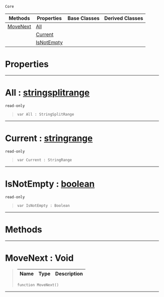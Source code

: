  `Core`

|Methods|Properties|Base Classes|Derived Classes|
|---|---|---|---|
|[MoveNext](stringsplitrange.md#movenext-void)|[All](stringsplitrange.md#all-zilch-engine-document)| | |
| |[Current](stringsplitrange.md#current-zilch-engine-docu)| | |
| |[IsNotEmpty](stringsplitrange.md#isnotempty-zilch-engine-d)| | |


 #  Properties


---  
 #  All : [stringsplitrange](stringsplitrange.md)

 `read-only`

> 
> ```TS:Nada
> var All : StringSplitRange


---  
 #  Current : [stringrange](stringrange.md)

 `read-only`

> 
> ```TS:Nada
> var Current : StringRange


---  
 #  IsNotEmpty : [boolean](boolean.md)

 `read-only`

> 
> ```TS:Nada
> var IsNotEmpty : Boolean


---  
 #  Methods


---  
 #  MoveNext : Void

> 
> |Name|Type|Description|
> |---|---|---|
> ```TS:Nada
> function MoveNext()
> ``` 


---  
 

 